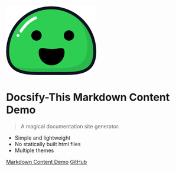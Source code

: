 ![logo](https://raw.githubusercontent.com/docsifyjs/docsify/develop/docs/_media/icon.svg)

# Docsify-This Markdown Content Demo

> A magical documentation site generator.

- Simple and lightweight
- No statically built html files
- Multiple themes

[Markdown Content Demo](#hello)
[GitHub]([https://github.com/docsifyjs/docsify/](https://github.com/paulhibbitts/markdown-content-demo))
